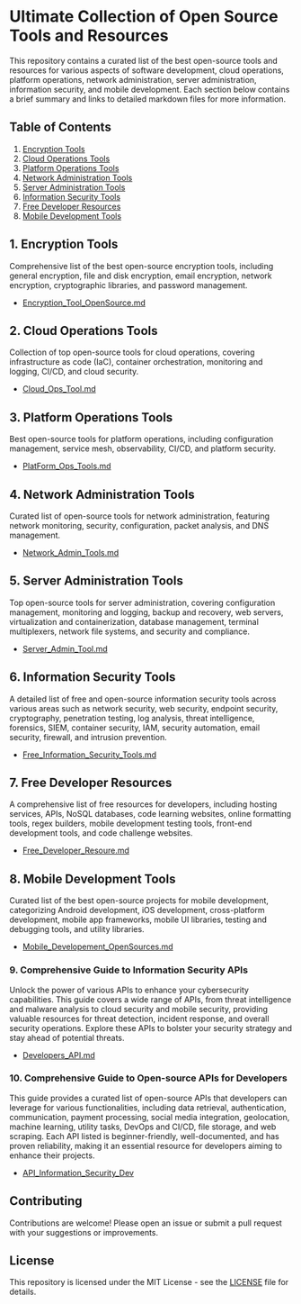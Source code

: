 # Ultimate Collection of Open Source Tools and Resources

This repository contains a curated list of the best open-source tools and resources for various aspects of software development, cloud operations, platform operations, network administration, server administration, information security, and mobile development. Each section below contains a brief summary and links to detailed markdown files for more information.

## Table of Contents

1. [Encryption Tools](#1-encryption-tools)
2. [Cloud Operations Tools](#2-cloud-operations-tools)
3. [Platform Operations Tools](#3-platform-operations-tools)
4. [Network Administration Tools](#4-network-administration-tools)
5. [Server Administration Tools](#5-server-administration-tools)
6. [Information Security Tools](#6-information-security-tools)
7. [Free Developer Resources](#7-free-developer-resources)
8. [Mobile Development Tools](#8-mobile-development-tools)

## 1. Encryption Tools

Comprehensive list of the best open-source encryption tools, including general encryption, file and disk encryption, email encryption, network encryption, cryptographic libraries, and password management.

- [Encryption_Tool_OpenSource.md](Encryption_Tool_OpenSouce.md)

## 2. Cloud Operations Tools

Collection of top open-source tools for cloud operations, covering infrastructure as code (IaC), container orchestration, monitoring and logging, CI/CD, and cloud security.

- [Cloud_Ops_Tool.md](Cloud_Ops_Tool.md)

## 3. Platform Operations Tools

Best open-source tools for platform operations, including configuration management, service mesh, observability, CI/CD, and platform security.

- [PlatForm_Ops_Tools.md](PlatForm_Ops_Tools.md)

## 4. Network Administration Tools

Curated list of open-source tools for network administration, featuring network monitoring, security, configuration, packet analysis, and DNS management.

- [Network_Admin_Tools.md](Network_Admin_Tools.md)

## 5. Server Administration Tools

Top open-source tools for server administration, covering configuration management, monitoring and logging, backup and recovery, web servers, virtualization and containerization, database management, terminal multiplexers, network file systems, and security and compliance.

- [Server_Admin_Tool.md](Server_Admin_Tool.md)

## 6. Information Security Tools

A detailed list of free and open-source information security tools across various areas such as network security, web security, endpoint security, cryptography, penetration testing, log analysis, threat intelligence, forensics, SIEM, container security, IAM, security automation, email security, firewall, and intrusion prevention.

- [Free_Information_Security_Tools.md](Free_Information_Security_Tools.md)

## 7. Free Developer Resources

A comprehensive list of free resources for developers, including hosting services, APIs, NoSQL databases, code learning websites, online formatting tools, regex builders, mobile development testing tools, front-end development tools, and code challenge websites.

- [Free_Developer_Resoure.md](Free_Developer_Resoure.md)

## 8. Mobile Development Tools

Curated list of the best open-source projects for mobile development, categorizing Android development, iOS development, cross-platform development, mobile app frameworks, mobile UI libraries, testing and debugging tools, and utility libraries.

- [Mobile_Developement_OpenSources.md](Mobile_Developement_OpenSources.md)

### 9. Comprehensive Guide to Information Security APIs

Unlock the power of various APIs to enhance your cybersecurity capabilities. This guide covers a wide range of APIs, from threat intelligence and malware analysis to cloud security and mobile security, providing valuable resources for threat detection, incident response, and overall security operations. Explore these APIs to bolster your security strategy and stay ahead of potential threats.

- [Developers_API.md](Developers_API.md)

### 10. Comprehensive Guide to Open-source APIs for Developers

This guide provides a curated list of open-source APIs that developers can leverage for various functionalities, including data retrieval, authentication, communication, payment processing, social media integration, geolocation, machine learning, utility tasks, DevOps and CI/CD, file storage, and web scraping. Each API listed is beginner-friendly, well-documented, and has proven reliability, making it an essential resource for developers aiming to enhance their projects.

- [API_Information_Security_Dev](API_Information_Security_Dev.md)

## Contributing

Contributions are welcome! Please open an issue or submit a pull request with your suggestions or improvements.

## License

This repository is licensed under the MIT License - see the [LICENSE](LICENSE) file for details.
